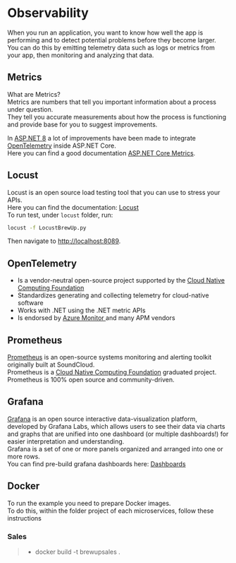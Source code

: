 # Observability
When you run an application, you want to know how well the app is performing and to detect potential problems before they become larger.  
You can do this by emitting telemetry data such as logs or metrics from your app, then monitoring and analyzing that data.

## Metrics
What are Metrics?  
Metrics are numbers that tell you important information about a process under question.  
They tell you accurate measurements about how the process is functioning and provide base for you to suggest improvements.  

In [ASP.NET 8](https://learn.microsoft.com/en-us/aspnet/core/?view=aspnetcore-8.0) a lot of improvements have been made to integrate [OpenTelemetry](https://opentelemetry.io/) inside ASP.NET Core.  
Here you can find a good documentation <a href="https://learn.microsoft.com/en-us/aspnet/core/log-mon/metrics/metrics?view=aspnetcore-8.0" target="_blank">ASP.NET Core Metrics</a>.

## Locust
Locust is an open source load testing tool that you can use to stress your APIs.    
Here you can find the documentation: <a href="https://locust.io//" target="_blank">Locust</a>  
To run test, under `locust` folder, run:
```sh
locust -f LocustBrewUp.py
```
Then navigate to [http://localhost:8089](http://localhost:8089).  

## OpenTelemetry
- Is a vendor-neutral open-source project supported by the <a href="https://www.cncf.io/" target="_blank">Cloud Native Computing Foundation</a> 
- Standardizes generating and collecting telemetry for cloud-native software
- Works with .NET using the .NET metric APIs
- Is endorsed by <a href="https://learn.microsoft.com/en-us/azure/azure-monitor/app/opentelemetry-overview?tabs=aspnetcore" target="_blank">Azure Monitor </a> and many APM vendors

## Prometheus
[Prometheus](https://prometheus.io/docs/introduction/overview/) is an open-source systems monitoring and alerting toolkit originally built at SoundCloud.  
Prometheus is a <a href="https://www.cncf.io/" target="_blank">Cloud Native Computing Foundation</a> graduated project.  
Prometheus is 100% open source and community-driven.  

## Grafana
[Grafana](https://grafana.com/) is an open source interactive data-visualization platform, developed by Grafana Labs, which allows users to see their data via charts and graphs that are unified into one dashboard (or multiple dashboards!) for easier interpretation and understanding.  
Grafana is a set of one or more panels organized and arranged into one or more rows.  
You can find pre-build grafana dashboards here: [Dashboards](https://grafana.com/orgs/dotnetteam/)

## Docker
To run the example you need to prepare Docker images.  
To do this, within the folder project of each microservices, follow these instructions
### Sales
> - docker build -t brewupsales .